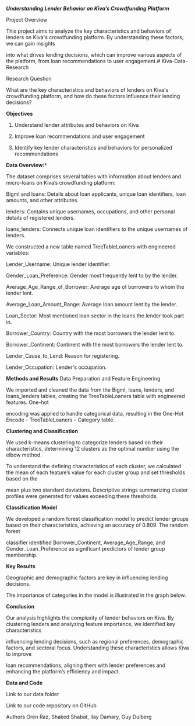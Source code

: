 ***Understanding Lender Behavior on Kiva’s Crowdfunding Platform***

Project Overview

This project aims to analyze the key characteristics and behaviors of lenders on Kiva's crowdfunding platform. By understanding these factors, we can gain insights

into what drives lending decisions, which can improve various aspects of the platform, from loan recommendations to user engagement.# Kiva-Data-Research

Research Question

What are the key characteristics and behaviors of lenders on Kiva's crowdfunding platform, and how do these factors influence their lending decisions?

**Objectives**

1) Understand lender attributes and behaviors on Kiva

2) Improve loan recommendations and user engagement

3) Identify key lender characteristics and behaviors for personalized recommendations

**Data Overview:***

The dataset comprises several tables with information about lenders and micro-loans on Kiva’s crowdfunding platform:

Bigml and loans: Details about loan applicants, unique loan identifiers, loan amounts, and other attributes.

lenders: Contains unique usernames, occupations, and other personal details of registered lenders.

loans_lenders: Connects unique loan identifiers to the unique usernames of lenders.

We constructed a new table named TreeTableLoaners with engineered variables:

Lender_Username: Unique lender identifier.

Gender_Loan_Preference: Gender most frequently lent to by the lender.

Average_Age_Range_of_Borrower: Average age of borrowers to whom the lender lent.

Average_Loan_Amount_Range: Average loan amount lent by the lender.

Loan_Sector: Most mentioned loan sector in the loans the lender took part in.

Borrower_Country: Country with the most borrowers the lender lent to.

Borrower_Continent: Continent with the most borrowers the lender lent to.

Lender_Cause_to_Lend: Reason for registering.

Lender_Occupation: Lender's occupation.

**Methods and Results**
Data Preparation and Feature Engineering

We imported and cleaned the data from the Bigml, loans, lenders, and loans_lenders tables, creating the TreeTableLoaners table with engineered features. One-hot

encoding was applied to handle categorical data, resulting in the One-Hot Encode - TreeTableLoaners – Category table.

**Clustering and Classification**

We used k-means clustering to categorize lenders based on their characteristics, determining 12 clusters as the optimal number using the elbow method.

To understand the defining characteristics of each cluster, we calculated the mean of each feature’s value for each cluster group and set thresholds based on the

mean plus two standard deviations. Descriptive strings summarizing cluster profiles were generated for values exceeding these thresholds.

**Classification Model**

We developed a random forest classification model to predict lender groups based on their characteristics, achieving an accuracy of 0.809. The random forest 

classifier identified Borrower_Continent, Average_Age_Range, and Gender_Loan_Preference as significant predictors of lender group membership.

**Key Results**

Geographic and demographic factors are key in influencing lending decisions.

The importance of categories in the model is illustrated in the graph below.

**Conclusion**

Our analysis highlights the complexity of lender behaviors on Kiva. By clustering lenders and analyzing feature importance, we identified key characteristics 

influencing lending decisions, such as regional preferences, demographic factors, and sectoral focus. Understanding these characteristics allows Kiva to improve 

loan recommendations, aligning them with lender preferences and enhancing the platform’s efficiency and impact.

**Data and Code**

Link to our data folder

Link to our code repository on GitHub

Authors
Oren Raz,
Shaked Shabat,
Ilay Damary,
Guy Dulberg
